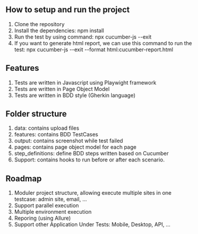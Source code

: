 ## How to setup and run the project
1. Clone the repository
2. Install the dependencies: npm install
3. Run the test by using command: npx cucumber-js --exit
4. If you want to generate html report, we can use this command to run the test: npx cucumber-js --exit --format html:cucumber-report.html

## Features
1. Tests are written in Javascript using Playwight framework
2. Tests are written in Page Object Model
3. Tests are written in BDD style (Gherkin language)

## Folder structure
1. data: contains upload files
2. features: contains BDD TestCases
3. output: contains screenshot while test failed
4. pages: contains page object model for each page
5. step_definitions: define BDD steps written based on Cucumber
6. Support: contains hooks to run before or after each scenario.

## Roadmap
1. Moduler project structure, allowing execute multiple sites in one testcase: admin site, email, ...
2. Support parallel execution
3. Multiple environment execution
4. Reporing (using Allure)
5. Support other Application Under Tests: Mobile, Desktop, API, ...